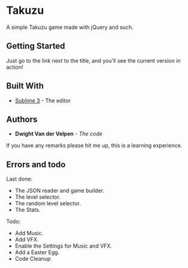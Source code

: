 # Takuzu
A simple Takuzu game made with jQuery and such.

## Getting Started

Just go to the link next to the title, and you'll see the current version in action!

## Built With

* [Sublime 3](https://www.sublimetext.com/3) - The editor

## Authors

* **Dwight Van der Velpen** - *The code*

If you have any remarks please hit me up, this is a learning experience.

## Errors and todo ##

Last done: 

* The JSON reader and game builder.
* The level selector.
* The random level selector.
* The Stats.

Todo:

* Add Music.
* Add VFX.
* Enable the Settings for Music and VFX.
* Add a Easter Egg.
* Code Cleanup